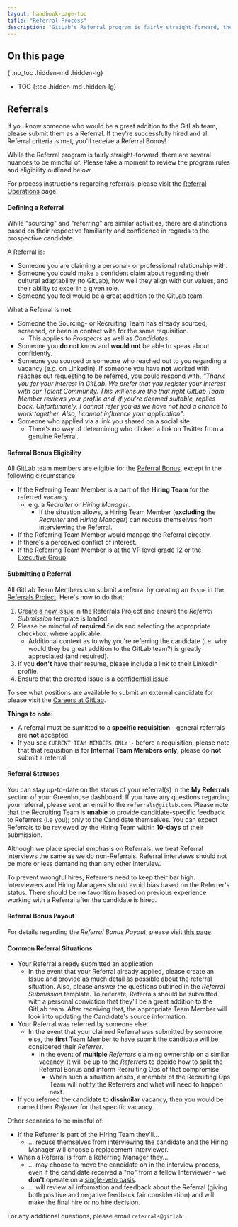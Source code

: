 ```yaml
---
layout: handbook-page-toc
title: "Referral Process"
description: "GitLab's Referral program is fairly straight-forward, there are several nuances to be mindful of. This is a review the program rules and eligibility."
---
```


## On this page
{:.no_toc .hidden-md .hidden-lg}

- TOC
{:toc .hidden-md .hidden-lg}

## Referrals

If you know someone who would be a great addition to the GitLab team, please submit them as a Referral. If they're successfully hired and all Referral criteria is met, you'll receive a Referral Bonus!

While the Referral program is fairly straight-forward, there are several nuances to be mindful of. Please take a moment to review the program rules and eligibility outlined below.

For process instructions regarding referrals, please visit the [Referral Operations](/handbook/hiring/referral-operations/) page.

#### Defining a Referral

While "sourcing" and "referring" are similar activities, there are distinctions based on their respective familiarity and confidence in regards to the prospective candidate.

A Referral is:

* Someone you are claiming a personal- or professional relationship with.
* Someone you could make a confident claim about regarding their cultural adaptability (to GitLab), how well they align with our values, and their ability to excel in a given role.
* Someone you feel would be a great addition to the GitLab team.

What a Referral is **not**:

* Someone the Sourcing- or Recruiting Team has already sourced, screened, or been in contact with for the same requisition.
    * This applies to *Prospects* as well as *Candidates*.
* Someone you **do not** know and **would not** be able to speak about confidently.
* Someone you sourced or someone who reached out to you regarding a vacancy (e.g. on LinkedIn). If someone you have **not** worked with reaches out requesting to be referred, you could respond with, *"Thank you for your interest in GitLab. We prefer that you register your interest with our Talent Community. This will ensure the that right GitLab Team Member reviews your profile and, if you're deemed suitable, replies back. Unfortunately, I cannot refer you as we have not had a chance to work together. Also, I cannot influence your application"*.
* Someone who applied via a link you shared on a social site.
    * There's **no** way of determining who clicked a link on Twitter from a genuine Referral.

#### Referral Bonus Eligibility

All GitLab team members are eligible for the [Referral Bonus](/handbook/incentives/#referral-bonuses), except in the following circumstance:

* If the Referring Team Member is a part of the **Hiring Team** for the referred vacancy.
    * e.g. a *Recruiter* or *Hiring Manager*.
        * If the situation allows, a Hiring Team Member (**excluding** the *Recruiter* and *Hiring Manager*) can recuse themselves from interviewing the Referral.
* If the Referring Team Member would manage the Referral directly.
* If there's a perceived conflict of interest.
* If the Referring Team Member is at the VP level [grade 12](/handbook/total-rewards/compensation/compensation-calculator/#gitlab-job-grades) or the [Executive Group](https://about.gitlab.com/company/team/structure/#executives).

#### Submitting a Referral

All GitLab Team Members can submit a referral by creating an `Issue` in the [Referrals Project](https://gitlab.com/gl-recruiting/referrals/-/issues/new?issuable_template=Referral%20Submission). Here's how to do that:

1. [Create a new issue](https://gitlab.com/gl-recruiting/referrals/-/issues/new?issuable_template=Referral%20Submission) in the Referrals Project and ensure the *Referral Submission* template is loaded.
1. Please be mindful of **required** fields and selecting the appropriate checkbox, where applicable.
    * Additional context as to why you're referring the candidate (i.e. why would they be great addition to the GitLab team?) is greatly appreciated (and required).
1. If you **don't** have their resume, please include a link to their LinkedIn profile.
1. Ensure that the created issue is a [confidential issue](https://docs.gitlab.com/ee/user/project/issues/confidential_issues.html).

To see what positions are available to submit an external candidate for please visit the [Careers at GitLab](https://about.gitlab.com/jobs/careers/).

**Things to note:**

*  A referral must be sumitted to a **specific requisition** - general referrals are **not** accepted.
*  If you see `CURRENT TEAM MEMBERS ONLY -` before a requisition, please note that that requsition is for **Internal Team Members only**; please do **not** submit a referral.

#### Referral Statuses

You can stay up-to-date on the status of your referral(s) in the **My Referrals** section of your Greenhouse dashboard. If you have any questions regarding your referral, please sent an email to the `referrals@gitlab.com`. Please note that the Recruiting Team is **unable** to provide candidate-specific feedback to Referrers (i.e you); only to the Candidate themselves. You can expect Referrals to be reviewed by the Hiring Team within **10-days** of their submission.

Although we place special emphasis on Referrals, we treat Referral interviews the same as we do non-Referrals. Referral interviews should not be more or less demanding than any other interview.

To prevent wrongful hires, Referrers need to keep their bar high. Interviewers and Hiring Managers should avoid bias based on the Referrer's status. There should be **no** favoritism based on previous experience working with a Referral after the candidate is hired.

#### Referral Bonus Payout

For details regarding the *Referral Bonus Payout*, please visit [this page](/handbook/incentives/#referral-bonuses).

#### Common Referral Situations

* Your Referral already submitted an application.
    * In the event that your Referral already applied, please create an [Issue](https://gitlab.com/gl-recruiting/referrals/-/issues/new?issuable_template=Referral%20Submission) and provide as much detail as possible about the referral situation. Also, please answer the questions outlined in the *Referral Submission* template. To reiterate, Referrals should be submitted with a personal conviction that they'll be a great addition to the GitLab team. After receiving that, the appropriate Team Member will look into updating the Candidate's source information.
* Your Referral was referred by someone else.
    * In the event that your claimed Referral was submitted by someone else, the **first** Team Member to have submit the candidate will be considered their *Referrer*.
        * In the event of **multiple** *Referrers* claiming ownership on a similar vacancy, it will be up to the *Referrers* to decide how to split the Referral Bonus and inform Recruiting Ops of that compromise.
            * When such a situation arises, a member of the Recruiting Ops Team will notify the Referrers and what will need to happen next.
* If you referred the candidate to **dissimilar** vacancy, then you would be named their *Referrer* for that specific vacancy.

Other scenarios to be mindful of:

* If the Referrer is part of the Hiring Team they'll...
    * ... recuse themselves from interviewing the candidate and the Hiring Manager will choose a replacement Interviewer.
* When a Referral is from a Referring Manager they...
    * ... may choose to move the candidate on in the interview process, even if the candidate received a "no" from a fellow Interviewer - we **don't** operate on a [single-veto basis](#single-vetos).
    * ... will review all information and feedback about the Referral (giving both positive and negative feedback fair consideration) and will make the final hire or no hire decision.

For any additional questions, please email `referrals@gitlab`.
